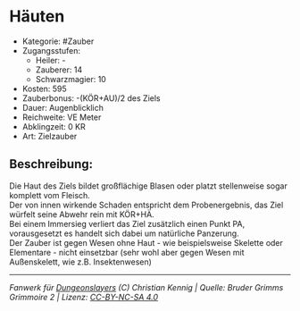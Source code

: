 # Häuten  
- Kategorie: #Zauber  
- Zugangsstufen:  
  - Heiler: -  
  - Zauberer: 14  
  - Schwarzmagier: 10  
- Kosten: 595  
- Zauberbonus: -(KÖR+AU)/2 des Ziels  
- Dauer: Augenblicklich  
- Reichweite: VE Meter  
- Abklingzeit: 0 KR  
- Art: Zielzauber     

## Beschreibung:
Die Haut des Ziels bildet großflächige Blasen oder platzt stellenweise sogar komplett vom Fleisch.<br>Der von innen wirkende Schaden entspricht dem Probenergebnis, das Ziel würfelt seine Abwehr rein mit KÖR+HÄ.<br>Bei einem Immersieg verliert das Ziel zusätzlich einen Punkt PA, vorausgesetzt es handelt sich dabei um natürliche Panzerung.<br>Der Zauber ist gegen Wesen ohne Haut - wie beispielsweise Skelette oder Elementare - nicht einsetzbar (sehr wohl aber gegen Wesen mit Außenskelett, wie z.B. Insektenwesen)


___
*Fanwerk für [Dungeonslayers](https://www.dungeonslayers.net/) (C) Christian Kennig | Quelle: Bruder Grimms Grimmoire 2 | Lizenz: [CC-BY-NC-SA 4.0](https://creativecommons.org/licenses/by-nc-sa/4.0/deed.de)*